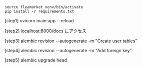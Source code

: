 ```
source fleamarket_venv/bin/activate
pip install -r requirements.txt
```

[step1]
uvicorn main:app --reload

[step2]
localhost:8000/docs
にアクセス

[step3]
alembic revision --autogenerate -m "Create user tables"

[step4]
alembic revision --autogenerate -m "Add foreign key"

[step5]
alembic upgrade head
